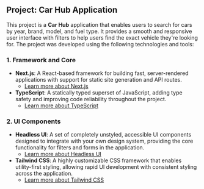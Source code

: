 ## Project: Car Hub Application

This project is a **Car Hub** application that enables users to search for cars by year, brand, model, and fuel type. It provides a smooth and responsive user interface with filters to help users find the exact vehicle they're looking for. The project was developed using the following technologies and tools:

### 1. **Framework and Core**

- **Next.js**: A React-based framework for building fast, server-rendered applications with support for static site generation and API routes.
  - <a href="https://nextjs.org/" target="_blank">Learn more about Next.js</a>
- **TypeScript**: A statically typed superset of JavaScript, adding type safety and improving code reliability throughout the project.
  - <a href="https://www.typescriptlang.org/" target="_blank">Learn more about TypeScript</a>

### 2. **UI Components**

- **Headless UI**: A set of completely unstyled, accessible UI components designed to integrate with your own design system, providing the core functionality for filters and forms in the application.
  - <a href="https://headlessui.dev/" target="_blank">Learn more about Headless UI</a>
- **Tailwind CSS**: A highly customizable CSS framework that enables utility-first styling, allowing rapid UI development with consistent styling across the application.
  - <a href="https://tailwindcss.com/" target="_blank">Learn more about Tailwind CSS</a>
